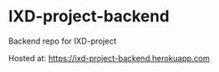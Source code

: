# IXD-project-backend
Backend repo for IXD-project

Hosted at: https://ixd-project-backend.herokuapp.com
